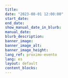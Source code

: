 ```yaml
---
title:
date: "2023-08-01 12:00:00"
start_date:
end_date:
show_manual_date_in_blurb:
manual_date:
blurb_description:
banner_image:
banner_image_alt:
banner_image_height:
lang_ref: proximo-evento
lang: es
layout: default
content_blocks:
---
```

